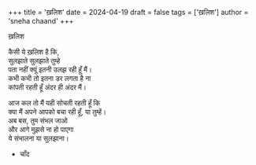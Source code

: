 +++ title = 'ख़लिश' date = 2024-04-19 draft = false tags = ['ख़लिश'] author = 'sneha chaand' +++

ख़लिश

कैसी ये ख़लिश है कि,\
सुलझाते सुलझाते तुम्हे \
पता नहीं क्यूं इतनी उलझ रही हूँ मैं। \
कभी कभी तो इतना डर लगता है ना\
कांपती रहती हूँ अंदर ही अंदर मैं। 

आज कल तो मैं यही सोचती रहती हूँ कि\
क्या मैं अपने आपको बचा रही हूँ, या तुम्हें।\
अब बस, तुम संभल जाओ\
और आगे मुझसे ना हो पाएगा\
ये संभालना या सुलझाना।

- चाँद
